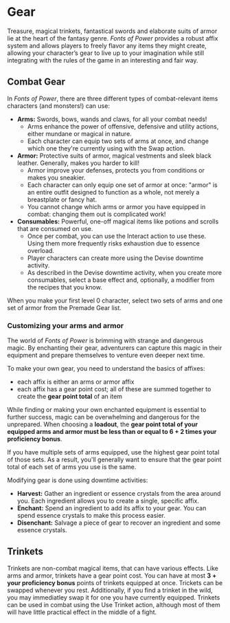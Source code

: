 # Gear

Treasure, magical trinkets, fantastical swords and elaborate suits of armor lie at the heart of the fantasy genre. *Fonts of Power* provides a robust affix system and allows players to freely flavor any items they might create, allowing your character’s gear to live up to your imagination while still integrating with the rules of the game in an interesting and fair way.

## Combat Gear

In *Fonts of Power*, there are three different types of combat-relevant items characters (and monsters!) can use:

- **Arms:** Swords, bows, wands and claws, for all your combat needs!
  - Arms enhance the power of offensive, defensive and utility actions, either mundane or magical in nature.
  - Each character can equip two sets of arms at once, and change which one they're currently using with the Swap action.
- **Armor:** Protective suits of armor, magical vestments and sleek black leather. Generally, makes you harder to kill!
  - Armor improve your defenses, protects you from conditions or makes you sneakier.
  - Each character can only equip one set of armor at once: "armor" is an entire outfit designed to function as a whole, not merely a breastplate or fancy hat.
  - You cannot change which arms or armor you have equipped in combat: changing them out is complicated work!
- **Consumables:** Powerful, one-off magical items like potions and scrolls that are consumed on use.
  - Once per combat, you can use the Interact action to use these. Using them more frequently risks exhaustion due to essence overload.
  - Player characters can create more using the Devise downtime activity.
  - As described in the Devise downtime activity, when you create more consumables, select a base effect and, optionally, a modifier from the recipes that you know.

When you make your first level 0 character, select two sets of arms and one set of armor from the Premade Gear list.

### Customizing your arms and armor

The world of *Fonts of Power* is brimming with strange and dangerous magic.
By enchanting their gear, adventurers can capture this magic in their equipment and prepare themselves to venture even deeper next time.

To make your own gear, you need to understand the basics of affixes:

- each affix is either an arms or armor affix
- each affix has a gear point cost; all of these are summed together to create the **gear point total** of an item

While finding or making your own enchanted equipment is essential to further success, magic can be overwhelming and dangerous for the unprepared.
When choosing a **loadout**, the **gear point total of your equipped arms and armor must be less than or equal to 6 + 2 times your proficiency bonus**.

If you have multiple sets of arms equipped, use the highest gear point total of those sets.
As a result, you'll generally want to ensure that the gear point total of each set of arms you use is the same.

Modifying gear is done using downtime activities:

- **Harvest:** Gather an ingredient or essence crystals from the area around you. Each ingredient allows you to create a single, specific affix.
- **Enchant:** Spend an ingredient to add its affix to your gear. You can spend essence crystals to make this process easier.
- **Disenchant:** Salvage a piece of gear to recover an ingredient and some essence crystals.

## Trinkets

Trinkets are non-combat magical items, that can have various effects.
Like arms and armor, trinkets have a gear point cost.
You can have at most **3 + your proficiency bonus** points of trinkets equipped at once.
Trickets can be swapped whenever you rest.
Additionally, if you find a trinket in the wild, you may immediatley swap it for one you have currently equipped.
Trinkets can be used in combat using the Use Trinket action, although most of them will have little practical effect in the middle of a fight.
